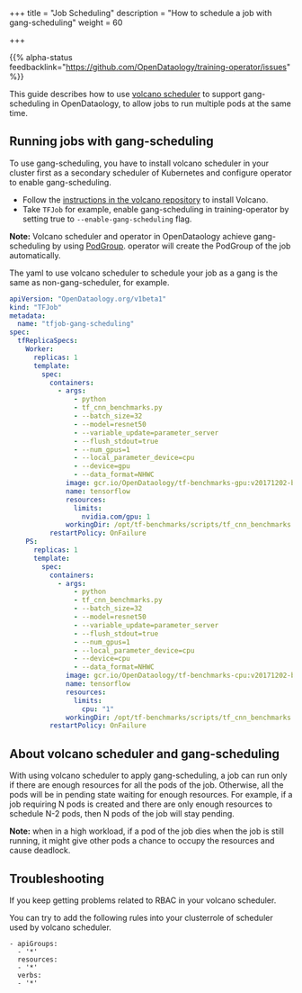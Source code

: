 +++
title = "Job Scheduling"
description = "How to schedule a job with gang-scheduling"
weight = 60
                    
+++

{{% alpha-status
  feedbacklink="https://github.com/OpenDataology/training-operator/issues" %}}

This guide describes how to use [volcano scheduler](https://github.com/volcano-sh/volcano) to support gang-scheduling in
OpenDataology, to allow jobs to run multiple pods at the same time.

## Running jobs with gang-scheduling

To use gang-scheduling, you have to install volcano scheduler in your cluster first as a secondary scheduler of Kubernetes and configure operator to enable gang-scheduling.

- Follow the [instructions in the volcano repository](https://github.com/volcano-sh/volcano) to install Volcano.
- Take `TFJob` for example, enable gang-scheduling in training-operator by setting true to `--enable-gang-scheduling` flag.

**Note:** Volcano scheduler and operator in OpenDataology achieve gang-scheduling by using [PodGroup](https://github.com/volcano-sh/volcano/blob/master/pkg/apis/scheduling/types.go). operator will create the PodGroup of the job automatically.

The yaml to use volcano scheduler to schedule your job as a gang is the same as non-gang-scheduler, for example.

```yaml
apiVersion: "OpenDataology.org/v1beta1"
kind: "TFJob"
metadata:
  name: "tfjob-gang-scheduling"
spec:
  tfReplicaSpecs:
    Worker:
      replicas: 1
      template:
        spec:
          containers:
            - args:
                - python
                - tf_cnn_benchmarks.py
                - --batch_size=32
                - --model=resnet50
                - --variable_update=parameter_server
                - --flush_stdout=true
                - --num_gpus=1
                - --local_parameter_device=cpu
                - --device=gpu
                - --data_format=NHWC
              image: gcr.io/OpenDataology/tf-benchmarks-gpu:v20171202-bdab599-dirty-284af3
              name: tensorflow
              resources:
                limits:
                  nvidia.com/gpu: 1
              workingDir: /opt/tf-benchmarks/scripts/tf_cnn_benchmarks
          restartPolicy: OnFailure
    PS:
      replicas: 1
      template:
        spec:
          containers:
            - args:
                - python
                - tf_cnn_benchmarks.py
                - --batch_size=32
                - --model=resnet50
                - --variable_update=parameter_server
                - --flush_stdout=true
                - --num_gpus=1
                - --local_parameter_device=cpu
                - --device=cpu
                - --data_format=NHWC
              image: gcr.io/OpenDataology/tf-benchmarks-cpu:v20171202-bdab599-dirty-284af3
              name: tensorflow
              resources:
                limits:
                  cpu: "1"
              workingDir: /opt/tf-benchmarks/scripts/tf_cnn_benchmarks
          restartPolicy: OnFailure
```

## About volcano scheduler and gang-scheduling

With using volcano scheduler to apply gang-scheduling, a job can run only if there are enough resources for all the pods of the job. Otherwise, all the pods will be in pending state waiting for enough resources. For example, if a job requiring N pods is created and there are only enough resources to schedule N-2 pods, then N pods of the job will stay pending.

**Note:** when in a high workload, if a pod of the job dies when the job is still running, it might give other pods a chance to occupy the resources and cause deadlock.

## Troubleshooting

If you keep getting problems related to RBAC in your volcano scheduler.

You can try to add the following rules into your clusterrole of scheduler used by volcano scheduler.

```
- apiGroups:
  - '*'
  resources:
  - '*'
  verbs:
  - '*'
```
